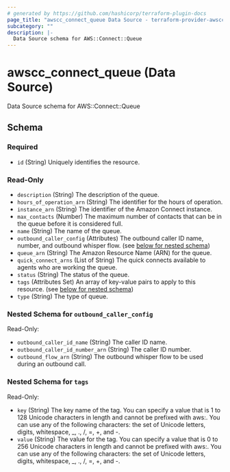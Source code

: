 ```yaml
---
# generated by https://github.com/hashicorp/terraform-plugin-docs
page_title: "awscc_connect_queue Data Source - terraform-provider-awscc"
subcategory: ""
description: |-
  Data Source schema for AWS::Connect::Queue
---
```


# awscc_connect_queue (Data Source)

Data Source schema for AWS::Connect::Queue



<!-- schema generated by tfplugindocs -->
## Schema

### Required

- `id` (String) Uniquely identifies the resource.

### Read-Only

- `description` (String) The description of the queue.
- `hours_of_operation_arn` (String) The identifier for the hours of operation.
- `instance_arn` (String) The identifier of the Amazon Connect instance.
- `max_contacts` (Number) The maximum number of contacts that can be in the queue before it is considered full.
- `name` (String) The name of the queue.
- `outbound_caller_config` (Attributes) The outbound caller ID name, number, and outbound whisper flow. (see [below for nested schema](#nestedatt--outbound_caller_config))
- `queue_arn` (String) The Amazon Resource Name (ARN) for the queue.
- `quick_connect_arns` (List of String) The quick connects available to agents who are working the queue.
- `status` (String) The status of the queue.
- `tags` (Attributes Set) An array of key-value pairs to apply to this resource. (see [below for nested schema](#nestedatt--tags))
- `type` (String) The type of queue.

<a id="nestedatt--outbound_caller_config"></a>
### Nested Schema for `outbound_caller_config`

Read-Only:

- `outbound_caller_id_name` (String) The caller ID name.
- `outbound_caller_id_number_arn` (String) The caller ID number.
- `outbound_flow_arn` (String) The outbound whisper flow to be used during an outbound call.


<a id="nestedatt--tags"></a>
### Nested Schema for `tags`

Read-Only:

- `key` (String) The key name of the tag. You can specify a value that is 1 to 128 Unicode characters in length and cannot be prefixed with aws:. You can use any of the following characters: the set of Unicode letters, digits, whitespace, _, ., /, =, +, and -.
- `value` (String) The value for the tag. You can specify a value that is 0 to 256 Unicode characters in length and cannot be prefixed with aws:. You can use any of the following characters: the set of Unicode letters, digits, whitespace, _, ., /, =, +, and -.
